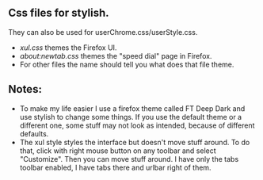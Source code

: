 ## Css files for stylish. 
They can also be used for userChrome.css/userStyle.css.
* *xul.css* themes the Firefox UI.
* *about:newtab.css* themes the "speed dial" page in Firefox.
* For other files the name should tell you what does that file theme.
## Notes:
* To make my life easier I use a firefox theme called FT Deep Dark and use stylish to change some things. If you use the default theme or a different one, some stuff may not look as intended, because of different defaults.
* The xul style styles the interface but doesn't move stuff around. To do that, click with right mouse button on any toolbar and select "Customize". Then you can move stuff around. I have only the tabs toolbar enabled, I have tabs there and urlbar right of them.
